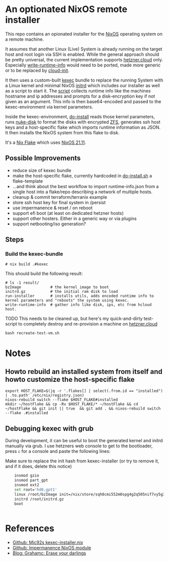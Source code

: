 # An optionated NixOS remote installer

This repo contains an opionated installer for the [NixOS](https://nixos.org) operating system on a remote machine.

It assumes that another Linux (Live) System is already running on the target host and root login via SSH is enabled.
While the general approach should be pretty universal, the current implementation supports [hetzner.cloud](https://hetzner.cloud) only.
Especially [write-runtime-info](./installer/scripts/read-runtime-info.sh) would need to be ported, made more generic or to be replaced
by [cloud-init](https://cloud-init.io/).

It then uses a custom-built [kexec](https://en.wikipedia.org/wiki/Kexec) bundle to replace the running System with a Linux kernel and minimal NixOS [initrd](https://en.wikipedia.org/wiki/Initial_ramdisk) which includes our installer
as well as a script to start it. The [script](./installer/scripts/run-installer.sh) collects runtime info like the machines hostname and ip addresses and prompts for a disk-encryption key if not given as an argument. This info is then base64-encoded and passed to the kexec-environment via kernel parameters. 

Inside the kexec-environment, [do-install](./installer/scripts/do-install.sh) reads those kernel parameters, runs [nuke-disk](./installer/scripts/do-install.sh)
to format the disks with encrypted [ZFS](https://openzfs.org/wiki/Main_Page), generates ssh host keys and a host-specific flake which imports runtime information as JSON. It then installs the NixOS system from this flake to disk.

It's a [Nix Flake](https://nixos.wiki/wiki/Flakes) which uses [NixOS 21.11](https://github.com/nixos/nixpkgs/tree/nixos-21.11).

## Possible Improvements
- reduce size of kexec bundle
- make the host-specific flake, currently hardcoded in [do-install.sh](./instlaler/scripts/do-install.sh) a flake-template
- ...and think about the best workflow to import runtime-info.json from a single host into a flake/repo describing a network of multiple hosts.
- cleanup & commit terraform/terranix example
- store ssh host key for final system in /persist
- use impermanence & reset / on reboot
- support efi boot (at least on dedicated hetzner hosts)
- support other hosters. Either in a generic way or via plugins
- support netbooting/iso generation?

## Steps

### Build the kexec-bundle

``` shellsession
# nix build .#kexec
```

This should build the following result:

``` shellsession
# ls -1 result/
bzImage             # the kernel image to boot
initrd.gz           # the initial ram disk to load
run-installer       # installs utils, adds encoded runtime info to kernel parameters and "reboots" the system using kexec.
write-runtime-info  # gather info like disk, ips, etc from hcloud host.
```

TODO This needs to be cleaned up, but here's my quick-and-dirty test-script to completely destroy and re-provision a machine on [hetzner.cloud](https://hetzner.cloud)

``` shellsession
bash recreate-test-vm.sh
```


# Notes

## Howto rebuild an installed system from itself and howto customize the host-specific flake

``` shellsession
export HOST_FLAKE=$(jq -r '.flakes[] | select(.from.id == "installed") | .to.path' /etc/nix/registry.json)
nixos-rebuild switch --flake $HOST_FLAKE#installed
mkdir ~/hostFlake && cp -Rv $HOST_FLAKE/* ~/hostFlake && cd ~/hostFlake && git init || true  && git add . && nixos-rebuild switch --flake .#installed
```

## Debugging kexec with grub

During development, it can be useful to boot the generated kernel and initrd manually via grub. I use hetzners web console
to get to the bootloader, press `c` for a console and paste the following lines:

Make sure to replace the init hash from kexec-installer (or try to remove it, and if it does, delete this notice)

``` sh
    insmod gzio
    insmod part_gpt
    insmod ext2
    set root='hd0,gpt1'
    linux /root/bzImage init=/nix/store/sqh8cmi552m0spg4g2q505nif7vy5g3p-nixos-system-nixos-21.05pre-git/init loglevel=4
    initrd /root/initrd.gz 
    boot
    
```

# References
* [Github: Mic92s kexec-installer.nix](https://gist.github.com/Mic92/4fdf9a55131a7452f97003f445294f97)
* [Github: Impermanence NixOS module](https://github.com/nix-community/impermanence)
* [Blog: Grahamc: Erase your darlings](https://grahamc.com/blog/erase-your-darlings)
